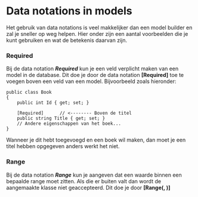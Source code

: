 
# Data notations in models
Het gebruik van data notations is veel makkelijker dan een model builder en zal je sneller op weg helpen.
Hier onder zijn een aantal voorbeelden die je kunt gebruiken en wat de betekenis daarvan zijn.

### Required
Bij de data notation **_Required_** kun je een veld verplicht maken van een model in de database. Dit doe je door de data notation
**[Required]** toe te voegen boven een veld van een model. Bijvoorbeeld zoals hieronder:
```
public class Book
{
    public int Id { get; set; }
    
    [Required]      // <-------- Boven de titel
    public string Title { get; set; }
    // Andere eigenschappen van het boek...
}
```
Wanneer je dit hebt toegevoegd en een boek wil maken, dan moet je een titel hebben opgegeven anders werkt het niet.

### Range
Bij de data notation **_Range_** kun je aangeven dat een waarde binnen een bepaalde range moet zitten. Als die er buiten valt dan wordt de aangemaakte klasse niet geaccepteerd. Dit doe je door **[Range(<min>, <max>)]**